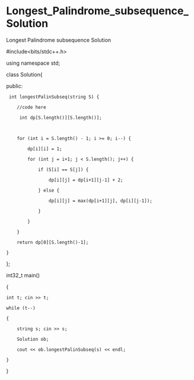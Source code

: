 # Longest_Palindrome_subsequence_Solution
Longest Palindrome subsequence Solution

#include<bits/stdc++.h>

using namespace std;

class Solution{

  public:
   
     int longestPalinSubseq(string S) {
     
        //code here
        
         int dp[S.length()][S.length()];

        
        
        for (int i = S.length() - 1; i >= 0; i--) {
        
            dp[i][i] = 1;
            
            for (int j = i+1; j < S.length(); j++) {
            
                if (S[i] == S[j]) {
                
                    dp[i][j] = dp[i+1][j-1] + 2;
                
                } else {
                
                    dp[i][j] = max(dp[i+1][j], dp[i][j-1]);
                
                }
            
            }
        
        }
        
        return dp[0][S.length()-1];
    
    }

};


int32_t main()

{

    int t; cin >> t;
   
    while (t--)
    
    {
    
        string s; cin >> s;
        
        Solution ob;
        
        cout << ob.longestPalinSubseq(s) << endl;
    
    }
    
}
